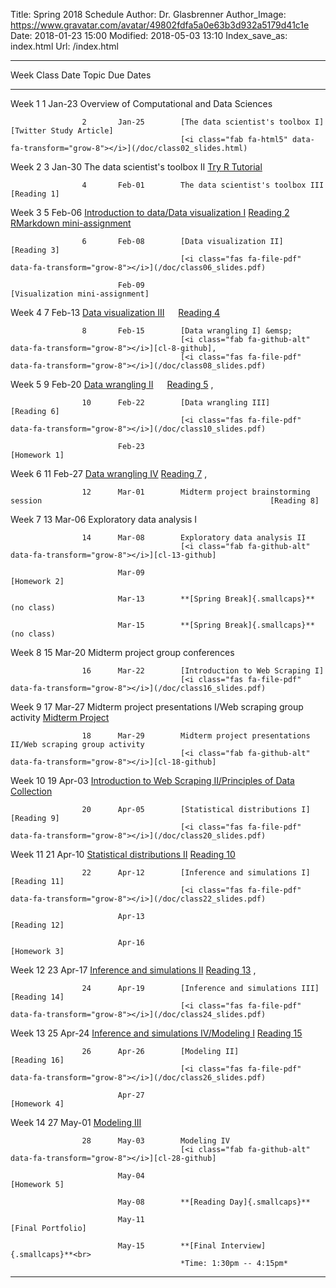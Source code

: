 Title: Spring 2018 Schedule
Author: Dr. Glasbrenner
Author_Image: https://www.gravatar.com/avatar/49802fdfa5a0e63b3d932a5179d41c1e
Date: 2018-01-23 15:00
Modified: 2018-05-03 13:10
Index_save_as: index.html
Url: /index.html

-----------------------------------------------------------------------------------------------------------------------------------------------------------------
Week                Class   Date          Topic                                                                                   Due Dates
------------------- ------- ------------- --------------------------------------------------------------------------------------- -------------------------------
Week 1              1       Jan-23        Overview of Computational and Data Sciences

                    2       Jan-25        [The data scientist's toolbox I]                                                        [Twitter Study Article]
                                          [<i class="fab fa-html5" data-fa-transform="grow-8"></i>](/doc/class02_slides.html)

Week 2              3       Jan-30        The data scientist's toolbox II                                                         [Try R Tutorial]

                    4       Feb-01        The data scientist's toolbox III                                                        [Reading 1]

Week 3              5       Feb-06        [Introduction to data/Data visualization I]                                             [Reading 2]<br>
                                          [<i class="fas fa-file-pdf" data-fa-transform="grow-8"></i>](/doc/class05_slides.pdf)   [RMarkdown mini-assignment]

                    6       Feb-08        [Data visualization II]                                                                 [Reading 3]
                                          [<i class="fas fa-file-pdf" data-fa-transform="grow-8"></i>](/doc/class06_slides.pdf)

                            Feb-09                                                                                                [Visualization mini-assignment]

Week 4              7       Feb-13        [Data visualization III] &emsp;                                                         [Reading 4]
                                          [<i class="fas fa-file-pdf" data-fa-transform="grow-8"></i>](/doc/class07_slides.pdf)

                    8       Feb-15        [Data wrangling I] &emsp;
                                          [<i class="fab fa-github-alt" data-fa-transform="grow-8"></i>][cl-8-github], 
                                          [<i class="fas fa-file-pdf" data-fa-transform="grow-8"></i>](/doc/class08_slides.pdf)

Week 5              9       Feb-20        [Data wrangling II] &emsp;                                                              [Reading 5]
                                          [<i class="fab fa-github-alt" data-fa-transform="grow-8"></i>][cl-8-github], 
                                          [<i class="fas fa-file-pdf" data-fa-transform="grow-8"></i>](/doc/class09_slides.pdf)

                    10      Feb-22        [Data wrangling III]                                                                    [Reading 6]
                                          [<i class="fas fa-file-pdf" data-fa-transform="grow-8"></i>](/doc/class10_slides.pdf)

                            Feb-23                                                                                                [Homework 1]

Week 6              11      Feb-27        [Data wrangling IV]                                                                     [Reading 7]
                                          [<i class="fab fa-github-alt" data-fa-transform="grow-8"></i>][cl-11-github], 
                                          [<i class="fas fa-file-pdf" data-fa-transform="grow-8"></i>](/doc/class11_slides.pdf)

                    12      Mar-01        Midterm project brainstorming session                                                   [Reading 8]

Week 7              13      Mar-06        Exploratory data analysis I
                                          [<i class="fab fa-github-alt" data-fa-transform="grow-8"></i>][cl-13-github]

                    14      Mar-08        Exploratory data analysis II
                                          [<i class="fab fa-github-alt" data-fa-transform="grow-8"></i>][cl-13-github]

                            Mar-09                                                                                                [Homework 2]

                            Mar-13        **[Spring Break]{.smallcaps}** (no class)

                            Mar-15        **[Spring Break]{.smallcaps}** (no class)

Week 8              15      Mar-20        Midterm project group conferences

                    16      Mar-22        [Introduction to Web Scraping I]
                                          [<i class="fas fa-file-pdf" data-fa-transform="grow-8"></i>](/doc/class16_slides.pdf)

Week 9              17      Mar-27        Midterm project presentations I/Web scraping group activity                             [Midterm Project]

                    18      Mar-29        Midterm project presentations II/Web scraping group activity
                                          [<i class="fab fa-github-alt" data-fa-transform="grow-8"></i>][cl-18-github]

Week 10             19      Apr-03        [Introduction to Web Scraping II/Principles of Data Collection]
                                          [<i class="fas fa-file-pdf" data-fa-transform="grow-8"></i>](/doc/class19_slides.pdf)

                    20      Apr-05        [Statistical distributions I]                                                           [Reading 9]
                                          [<i class="fas fa-file-pdf" data-fa-transform="grow-8"></i>](/doc/class20_slides.pdf)

Week 11             21      Apr-10        [Statistical distributions II]                                                          [Reading 10]
                                          [<i class="fas fa-file-pdf" data-fa-transform="grow-8"></i>](/doc/class21_slides.pdf)

                    22      Apr-12        [Inference and simulations I]                                                           [Reading 11]
                                          [<i class="fas fa-file-pdf" data-fa-transform="grow-8"></i>](/doc/class22_slides.pdf)

                            Apr-13                                                                                                [Reading 12]

                            Apr-16                                                                                                [Homework 3]

Week 12             23      Apr-17        [Inference and simulations II]                                                          [Reading 13]
                                          [<i class="fab fa-github-alt" data-fa-transform="grow-8"></i>][cl-23-github], 
                                          [<i class="fas fa-file-pdf" data-fa-transform="grow-8"></i>](/doc/class23_slides.pdf)

                    24      Apr-19        [Inference and simulations III]                                                         [Reading 14]
                                          [<i class="fas fa-file-pdf" data-fa-transform="grow-8"></i>](/doc/class24_slides.pdf)

Week 13             25      Apr-24        [Inference and simulations IV/Modeling I]                                               [Reading 15]
                                          [<i class="fas fa-file-pdf" data-fa-transform="grow-8"></i>](/doc/class25_slides.pdf)

                    26      Apr-26        [Modeling II]                                                                           [Reading 16]
                                          [<i class="fas fa-file-pdf" data-fa-transform="grow-8"></i>](/doc/class26_slides.pdf)

                            Apr-27                                                                                                [Homework 4]

Week 14             27      May-01        [Modeling III]
                                          [<i class="fas fa-file-pdf" data-fa-transform="grow-8"></i>](/doc/class27_slides.pdf)

                    28      May-03        Modeling IV
                                          [<i class="fab fa-github-alt" data-fa-transform="grow-8"></i>][cl-28-github]

                            May-04                                                                                                [Homework 5]

                            May-08        **[Reading Day]{.smallcaps}**

                            May-11                                                                                                [Final Portfolio]

                            May-15        **[Final Interview]{.smallcaps}**<br>
                                          *Time: 1:30pm -- 4:15pm*
-----------------------------------------------------------------------------------------------------------------------------------------------------------------

[Reading 1]:                                                     /assignments/reading-1/
[Reading 2]:                                                     /assignments/reading-2/
[Reading 3]:                                                     /assignments/reading-3/
[Reading 4]:                                                     /assignments/reading-4/
[Reading 5]:                                                     /assignments/reading-5/
[Reading 6]:                                                     /assignments/reading-6/
[Reading 7]:                                                     /assignments/reading-7/
[Reading 8]:                                                     /assignments/reading-8/
[Reading 9]:                                                     /assignments/reading-9/
[Reading 10]:                                                    /assignments/reading-10/
[Reading 11]:                                                    /assignments/reading-11/
[Reading 12]:                                                    /assignments/reading-12/
[Reading 13]:                                                    /assignments/reading-13/
[Reading 14]:                                                    /assignments/reading-14/
[Reading 15]:                                                    /assignments/reading-15/
[Reading 16]:                                                    /assignments/reading-16/
[Homework 1]:                                                    /assignments/homework-1/
[Homework 2]:                                                    /assignments/homework-2/
[Homework 3]:                                                    /assignments/homework-3/
[Homework 4]:                                                    /assignments/homework-4/
[Homework 5]:                                                    /assignments/homework-5/
[Midterm Project]:                                               /assignments/midterm-project/
[Final Portfolio]:                                               /assignments/final-portfolio/
[Try R Tutorial]:                                                /assignments/try-r-tutorial-mini-assignment/
[Twitter Study Article]:                                         /assignments/introductions-and-twitter-election-mini-assignment/
[RMarkdown mini-assignment]:                                     /assignments/rmarkdown-mini-assignment/
[Visualization mini-assignment]:                                 /assignments/visualization-mini-assignment/
[The data scientist's toolbox I]:                                /materials/class-2/ 
[Introduction to data/Data visualization I]:                     /materials/class-5/
[Data visualization II]:                                         /materials/class-6/
[Data visualization III]:                                        /materials/class-7/
[Data wrangling I]:                                              /materials/class-8/
[Data wrangling II]:                                             /materials/class-9/
[Data wrangling III]:                                            /materials/class-10/
[Data wrangling IV]:                                             /materials/class-11/
[Introduction to Web Scraping I]:                                /materials/class-16/
[Introduction to Web Scraping II/Principles of Data Collection]: /materials/class-19/
[Statistical distributions I]:                                   /materials/class-20/
[Statistical distributions II]:                                  /materials/class-21/
[Inference and simulations I]:                                   /materials/class-22/
[Inference and simulations II]:                                  /materials/class-23/
[Inference and simulations III]:                                 /materials/class-24/
[Inference and simulations IV/Modeling I]:                       /materials/class-25/
[Modeling II]:                                                   /materials/class-26/
[Modeling III]:                                                  /materials/class-27/
[cl-8-github]:                                                   https://classroom.github.com/a/xku1H3sP
[cl-11-github]:                                                  https://masoncds101.slack.com/archives/C8WQJ0GTB/p1519755978000359
[cl-13-github]:                                                  https://masoncds101.slack.com/archives/C8WQJ0GTB/p1520361454000399
[cl-18-github]:                                                  https://masoncds101.slack.com/archives/C8WQJ0GTB/p1522347635000427
[cl-23-github]:                                                  https://classroom.github.com/a/o-KntOw5
[cl-28-github]:                                                  https://classroom.github.com/a/Ce_Ci3HZ
